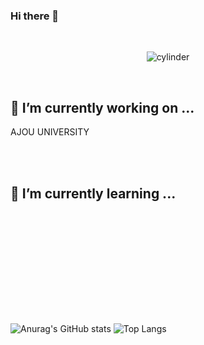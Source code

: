 

### Hi there 👋
<br>
<div align="center">

![cylinder](https://capsule-render.vercel.app/api?type=cylinder&color=auto&text=YANG_JI_WOONG&fontAlignY=45&fontSize=40&height=150&animation=blinking)
  
</div>
<br>




## 🔭 I’m currently working on ...

AJOU UNIVERSITY

<br>
<br>

## 🌱 I’m currently learning ...


<br><br>


<br><br>



<br><br><br><br>



![Anurag's GitHub stats](https://github-readme-stats.vercel.app/api?username=jerry3269&show_icons=true&theme=radical)
![Top Langs](https://github-readme-stats.vercel.app/api/top-langs/?username=jerry3269&layout=compact&theme=tokyonight)


